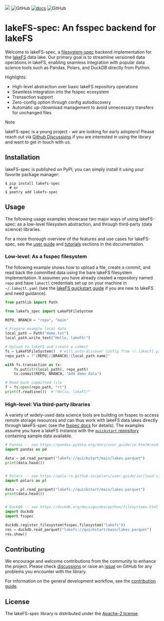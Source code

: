 [![](https://img.shields.io/pypi/v/lakefs-spec)](https://pypi.org/project/lakefs-spec) ![GitHub](https://img.shields.io/github/license/aai-institute/lakefs-spec) [![docs](https://img.shields.io/badge/docs-latest-blue)](https://lakefs-spec.org)
 ![GitHub](https://img.shields.io/github/stars/aai-institute/lakefs-spec)

# lakeFS-spec: An fsspec backend for lakeFS

Welcome to lakeFS-spec, a [filesystem-spec](https://github.com/fsspec/filesystem_spec) backend implementation for the [lakeFS](https://lakefs.io/) data lake.
Our primary goal is to streamline versioned data operations in lakeFS, enabling seamless integration with popular data science tools such as Pandas, Polars, and DuckDB directly from Python.

Highlights:

- High-level abstraction over basic lakeFS repository operations
- Seamless integration into the fsspec ecosystem
- Transaction support
- Zero-config option through config autodiscovery
- Automatic up-/download management to avoid unnecessary transfers for unchanged files

> [!NOTE]
> lakeFS-spec is a young project - we are looking for early adopters!
> Please reach out via [Github Discussions](https://github.com/aai-institute/lakefs-spec/discussions) if you are interested in using the library and want to get in touch with us.

## Installation

lakeFS-spec is published on PyPI, you can simply install it using your favorite package manager:

```shell
$ pip install lakefs-spec
  # or
$ poetry add lakefs-spec
```

## Usage

The following usage examples showcase two major ways of using lakeFS-spec: as a low-level filesystem abstraction, and through third-party (data science) libraries.

For a more thorough overview of the features and use cases for lakeFS-spec, see the [user guide](https://lakefs-spec.org/latest/guides/overview/) and [tutorials](https://lakefs-spec.org/latest/guides/tutorials/) sections in the documentation.

### Low-level: As a fsspec filesystem 

The following example shows how to upload a file, create a commit, and read back the committed data using the bare lakeFS filesystem implementation.
It assumes you have already created a repository named `repo` and have `lakectl` credentials set up on your machine in `~/.lakectl.yaml` (see the [lakeFS quickstart guide](https://docs.lakefs.io/quickstart/) if you are new to lakeFS and need guidance).

```python
from pathlib import Path

from lakefs_spec import LakeFSFileSystem

REPO, BRANCH = "repo", "main"

# Prepare example local data
local_path = Path("demo.txt")
local_path.write_text("Hello, lakeFS!")

# Upload to lakeFS and create a commit
fs = LakeFSFileSystem()  # will auto-discover config from ~/.lakectl.yaml
repo_path = f"{REPO}/{BRANCH}/{local_path.name}"

with fs.transaction as tx:
    fs.put(str(local_path), repo_path)
    tx.commit(REPO, BRANCH, "Add demo data")

# Read back committed file
f = fs.open(repo_path, "rt")
print(f.readline())  # "Hello, lakeFS!"
```

### High-level: Via third-party libraries

A variety of widely-used data science tools are building on fsspec to access remote storage resources and can thus work with lakeFS data lakes directly through lakeFS-spec (see the [fsspec docs](https://filesystem-spec.readthedocs.io/en/latest/#who-uses-fsspec) for details).
The examples assume you have a lakeFS instance with the [`quickstart` repository](https://docs.lakefs.io/quickstart/launch.html) containing sample data available.

```python
# Pandas -- see https://pandas.pydata.org/docs/user_guide/io.html#reading-writing-remote-files
import pandas as pd

data = pd.read_parquet("lakefs://quickstart/main/lakes.parquet")
print(data.head())


# Polars -- see https://pola-rs.github.io/polars/user-guide/io/cloud-storage/
import polars as pl

data = pl.read_parquet("lakefs://quickstart/main/lakes.parquet")
print(data.head())


# DuckDB -- see https://duckdb.org/docs/guides/python/filesystems.html
import duckdb
import fsspec

duckdb.register_filesystem(fsspec.filesystem("lakefs"))
res = duckdb.read_parquet("lakefs://quickstart/main/lakes.parquet")
res.show()
```

## Contributing

We encourage and welcome contributions from the community to enhance the project.
Please check [discussions](https://github.com/aai-institute/lakefs-spec/discussions) or raise an [issue](https://github.com/aai-institute/lakefs-spec/issues) on GitHub for any problems you encounter with the library.

For information on the general development workflow, see the [contribution guide](CONTRIBUTING.md).

## License

The lakeFS-spec library is distributed under the [Apache-2 license](https://github.com/aai-institute/lakefs-spec/blob/main/LICENSE).

